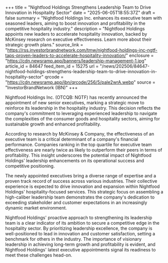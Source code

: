 +++
title = "Nightfood Holdings Strengthens Leadership Team to Drive Innovation in Hospitality Sector"
date = "2025-06-05T18:55:37Z"
draft = false
summary = "Nightfood Holdings Inc. enhances its executive team with seasoned leaders, aiming to boost innovation and profitability in the competitive hospitality industry."
description = "Nightfood Holdings appoints new leaders to accelerate hospitality innovation, backed by McKinsey research on executive effectiveness. Learn more about their strategic growth plans."
source_link = "https://rss.investorbrandnetwork.com/tmw/nightfood-holdings-inc-ngtf-taps-proven-leaders-to-accelerate-hospitality-innovation/"
enclosure = "https://cdn.newsramp.app/banners/leadership-management-1.jpg"
article_id = 84647
feed_item_id = 15275
url = "/news/202506/84647-nightfood-holdings-strengthens-leadership-team-to-drive-innovation-in-hospitality-sector"
qrcode = "https://cdn.newsramp.app/ibn/qrcode/256/5/pale2wrA.webp"
source = "InvestorBrandNetwork (IBN)"
+++

<p>Nightfood Holdings Inc. (OTCQB: NGTF) has recently announced the appointment of new senior executives, marking a strategic move to reinforce its leadership in the hospitality industry. This decision reflects the company's commitment to leveraging experienced leadership to navigate the complexities of the consumer goods and hospitality sectors, aiming for sustainable growth and enhanced profitability.</p><p>According to research by McKinsey & Company, the effectiveness of an executive team is a critical determinant of a company's financial performance. Companies ranking in the top quartile for executive team effectiveness are nearly twice as likely to outperform their peers in terms of profitability. This insight underscores the potential impact of Nightfood Holdings' leadership enhancements on its operational success and competitive positioning.</p><p>The newly appointed executives bring a diverse range of expertise and a proven track record of success across various industries. Their collective experience is expected to drive innovation and expansion within Nightfood Holdings' hospitality-focused services. This strategic focus on assembling a high-caliber leadership team demonstrates the company's dedication to exceeding stakeholder and customer expectations in an increasingly dynamic market environment.</p><p>Nightfood Holdings' proactive approach to strengthening its leadership team is a clear indicator of its ambition to secure a competitive edge in the hospitality sector. By prioritizing leadership excellence, the company is well-positioned to lead in innovation and customer satisfaction, setting a benchmark for others in the industry. The importance of visionary leadership in achieving long-term growth and profitability is evident, and Nightfood Holdings' latest executive appointments signal its readiness to meet these challenges head-on.</p>